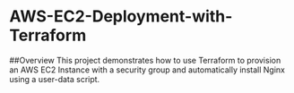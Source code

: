 # AWS-EC2-Deployment-with-Terraform

##Overview 
This project demonstrates how to use Terraform to provision an AWS EC2 Instance with a security group and automatically install Nginx using a user-data script. 
